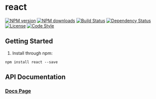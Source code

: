 # react

[![NPM version][npm-image]][npm-url]
[![NPM downloads][npm-downloads-image]][npm-url]
[![Build Status][travis-image]][travis-url]
[![Dependency Status][daviddm-image]][daviddm-url]
[![License][license-image]][license-url]
[![Code Style][code-style-image]][code-style-url]

## Getting Started

1. Install through npm:

  `npm install react --save`

## API Documentation

### [Docs Page](http://kypertech.github.com/react)


[npm-image]: https://img.shields.io/npm/v/react.svg?style=flat-square
[npm-url]: https://npmjs.org/package/react
[npm-downloads-image]: https://img.shields.io/npm/dm/react.svg?style=flat-square
[travis-image]: https://img.shields.io/travis/kypertech/react/master.svg?style=flat-square
[travis-url]: https://travis-ci.org/kypertech/react
[daviddm-image]: https://img.shields.io/david/kypertech/react.svg?style=flat-square
[daviddm-url]: https://david-dm.org/kypertech/react
[license-image]: https://img.shields.io/npm/l/react.svg?style=flat-square
[license-url]: https://github.com/kypertech/react/blob/master/LICENSE
[code-style-image]: https://img.shields.io/badge/code%20style-standard-brightgreen.svg?style=flat-square
[code-style-url]: http://standardjs.com/
